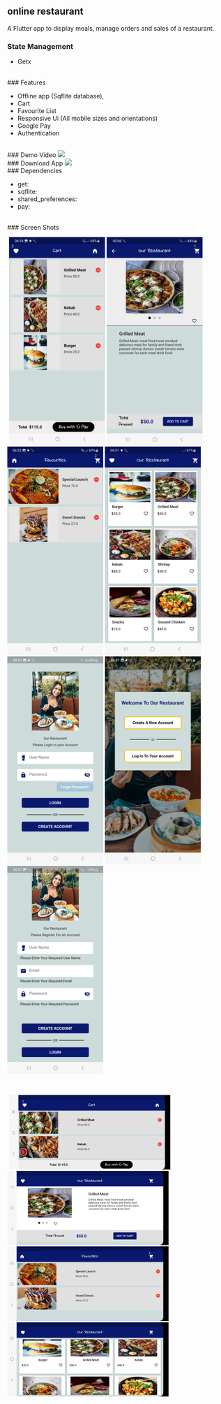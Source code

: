 ## online restaurant

A Flutter app to display meals, manage orders and sales of a restaurant.
<br />
### State Management

- Getx
<br />
### Features

- Offline app (Sqflite database),
- Cart
- Favourite List
- Responsive Ui (All mobile sizes and orientations)
- Google Pay
- Authentication
<br />
### Demo Video
<a href="https://youtu.be/cwgYUk-I4-g"><img src="https://upload.wikimedia.org/wikipedia/commons/thumb/e/e1/Logo_of_YouTube_%282015-2017%29.svg/2560px-Logo_of_YouTube_%282015-2017%29.svg.png" width="170"></img></a>
<br />
### Download App
<a href="https://github.com/mo7amedaliEbaid/online-restaurant/releases/download/v1.0.0/app-release.apk"><img src="https://playerzon.com/asset/download.png" width="170"></img></a>

<br />
### Dependencies

- get:
- sqflite:
- shared_preferences: 
- pay:
<br />
### Screen Shots

<br />
<p float="left"> 
<img src="" width="170" />
   <img src="https://github.com/mo7amedaliEbaid/net-restaurant/blob/81951fb05360069f93a7aa4e1f07d22be975b132/screen_shots/cart.jpg" width="220" />
   <img src="https://github.com/mo7amedaliEbaid/net-restaurant/blob/a4089da0041ac6a96eb28e26e94c3a77c1eba972/screen_shots/details.jpg" width="220" />
   <img src="https://github.com/mo7amedaliEbaid/net-restaurant/blob/a4089da0041ac6a96eb28e26e94c3a77c1eba972/screen_shots/fav.jpg" width="220" />
   <img src="https://github.com/mo7amedaliEbaid/net-restaurant/blob/a4089da0041ac6a96eb28e26e94c3a77c1eba972/screen_shots/home.jpg" width="220" />
   <img src="https://github.com/mo7amedaliEbaid/net-restaurant/blob/a4089da0041ac6a96eb28e26e94c3a77c1eba972/screen_shots/login.jpg" width="220" />
   <img src="https://github.com/mo7amedaliEbaid/net-restaurant/blob/a4089da0041ac6a96eb28e26e94c3a77c1eba972/screen_shots/popup.jpg" width="220" />
   <img src="https://github.com/mo7amedaliEbaid/net-restaurant/blob/a4089da0041ac6a96eb28e26e94c3a77c1eba972/screen_shots/register.jpg" width="220" />
</p>

<br />
<p float="left">
<img src="" width="170" />
   <img src="https://github.com/mo7amedaliEbaid/net-restaurant/blob/a4089da0041ac6a96eb28e26e94c3a77c1eba972/screen_shots/cartwide.jpg" width="370" />
   <img src="https://github.com/mo7amedaliEbaid/net-restaurant/blob/a4089da0041ac6a96eb28e26e94c3a77c1eba972/screen_shots/detailswide.jpg" width="370" />
   <img src="https://github.com/mo7amedaliEbaid/net-restaurant/blob/a4089da0041ac6a96eb28e26e94c3a77c1eba972/screen_shots/favwide.jpg" width="370" />
   <img src="https://github.com/mo7amedaliEbaid/net-restaurant/blob/a4089da0041ac6a96eb28e26e94c3a77c1eba972/screen_shots/homewide.jpg" width="370" />
</p>
